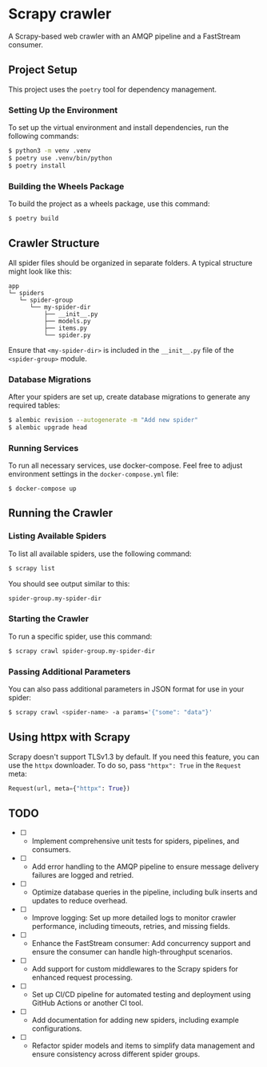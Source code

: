 # Scrapy crawler

A Scrapy-based web crawler with an AMQP pipeline and a FastStream consumer.

## Project Setup

This project uses the `poetry` tool for dependency management.

### Setting Up the Environment

To set up the virtual environment and install dependencies, run the following commands:

```bash
$ python3 -m venv .venv
$ poetry use .venv/bin/python
$ poetry install
```

### Building the Wheels Package

To build the project as a wheels package, use this command:

```bash
$ poetry build
```


## Crawler Structure

All spider files should be organized in separate folders. A typical structure might look like this:

```tree
app
└─ spiders
   └─ spider-group
      └── my-spider-dir
          ├── __init__.py
          ├── models.py
          ├── items.py
          └── spider.py
```

Ensure that `<my-spider-dir>` is included in the `__init__.py` file of the `<spider-group>` module.

### Database Migrations

After your spiders are set up, create database migrations to generate any required tables:

```bash
$ alembic revision --autogenerate -m "Add new spider"
$ alembic upgrade head
```

### Running Services

To run all necessary services, use docker-compose. Feel free to adjust environment settings in the `docker-compose.yml` file:


```shell
$ docker-compose up
```

## Running the Crawler

### Listing Available Spiders

To list all available spiders, use the following command:

```bash
$ scrapy list
```

You should see output similar to this:

```bash
spider-group.my-spider-dir
```

### Starting the Crawler

To run a specific spider, use this command:

```bash
$ scrapy crawl spider-group.my-spider-dir
```

### Passing Additional Parameters

You can also pass additional parameters in JSON format for use in your spider:


```bash
$ scrapy crawl <spider-name> -a params='{"some": "data"}'
```

## Using httpx with Scrapy

Scrapy doesn't support TLSv1.3 by default. If you need this feature, you can use the `httpx` downloader. To do so, pass `"httpx": True` in the `Request` meta:

```python
Request(url, meta={"httpx": True})
```

## TODO

 - [ ] - Implement comprehensive unit tests for spiders, pipelines, and consumers.
 - [ ] - Add error handling to the AMQP pipeline to ensure message delivery failures are logged and retried.
 - [ ] - Optimize database queries in the pipeline, including bulk inserts and updates to reduce overhead.
 - [ ] - Improve logging: Set up more detailed logs to monitor crawler performance, including timeouts, retries, and missing fields.
 - [ ] - Enhance the FastStream consumer: Add concurrency support and ensure the consumer can handle high-throughput scenarios.
 - [ ] - Add support for custom middlewares to the Scrapy spiders for enhanced request processing.
 - [ ] - Set up CI/CD pipeline for automated testing and deployment using GitHub Actions or another CI tool.
 - [ ] - Add documentation for adding new spiders, including example configurations.
 - [ ] - Refactor spider models and items to simplify data management and ensure consistency across different spider groups.
